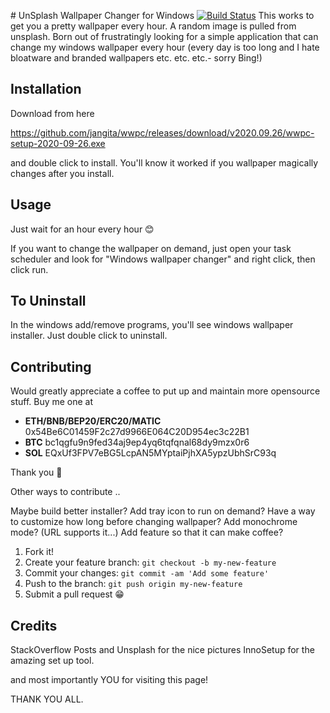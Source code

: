 
﻿# UnSplash Wallpaper Changer for Windows [![Build Status](https://travis-ci.com/jangita/wwpc.svg?branch=master)](https://travis-ci.com/jangita/wwpc)
This works to get you a pretty wallpaper every hour. A random image is pulled from unsplash. Born out of frustratingly looking for a simple application that can change my windows wallpaper every hour (every day is too long and I hate bloatware and branded wallpapers etc. etc. etc.- sorry Bing!)

## Installation
Download from here 

<https://github.com/jangita/wwpc/releases/download/v2020.09.26/wwpc-setup-2020-09-26.exe> 

and double click to install. You'll know it worked if you wallpaper magically changes after you install.

## Usage

Just wait for an hour every hour 😊

If you want to change the wallpaper on demand, just open your task scheduler and look for "Windows wallpaper changer" and right click, then click run.

## To Uninstall

In the windows add/remove programs, you'll see windows wallpaper installer. Just double click to uninstall.

## Contributing

Would greatly appreciate a coffee to put up and maintain more opensource stuff. Buy me one at

 - **ETH/BNB/BEP20/ERC20/MATIC** 0x54Be6C01459F2c27d9966E064C20D954ec3c22B1
 - **BTC** bc1qgfu9n9fed34aj9ep4yq6tqfqnal68dy9mzx0r6
 - **SOL** EQxUf3FPV7eBG5LcpAN5MYptaiPjhXA5ypzUbhSrC93q

Thank you 🙏

Other ways to contribute ..

Maybe build better installer?
Add tray icon to run on demand?
Have a way to customize how long before changing wallpaper?
Add monochrome mode? (URL supports it...)
Add feature so that it can make coffee?

1. Fork it!
2. Create your feature branch: `git checkout -b my-new-feature`
3. Commit your changes: `git commit -am 'Add some feature'`
4. Push to the branch: `git push origin my-new-feature`
5. Submit a pull request 😁

## Credits

StackOverflow Posts and Unsplash for the nice pictures
InnoSetup for the amazing set up tool.

and most importantly YOU for visiting this page!

THANK YOU ALL.
